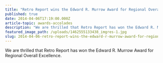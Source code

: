 ```yaml
---
title: "Retro Report wins the Edward R. Murrow Award for Regional Overall Excellence"
published: true
date: 2014-04-06T17:19:00.000Z
article-topic: awards-accolades
description: "We are thrilled that Retro Report has won the Edward R. Murrow Award for Regional Overall Excellence."
featured_image_path: /uploads/1462555133438_imgres-1.jpg
slug: 2014-04-06-retro-report-wins-the-edward-r-murrow-award-for-regional-overall-excellence
---
```


We are thrilled that Retro Report has won the Edward R. Murrow Award for Regional Overall Excellence.

